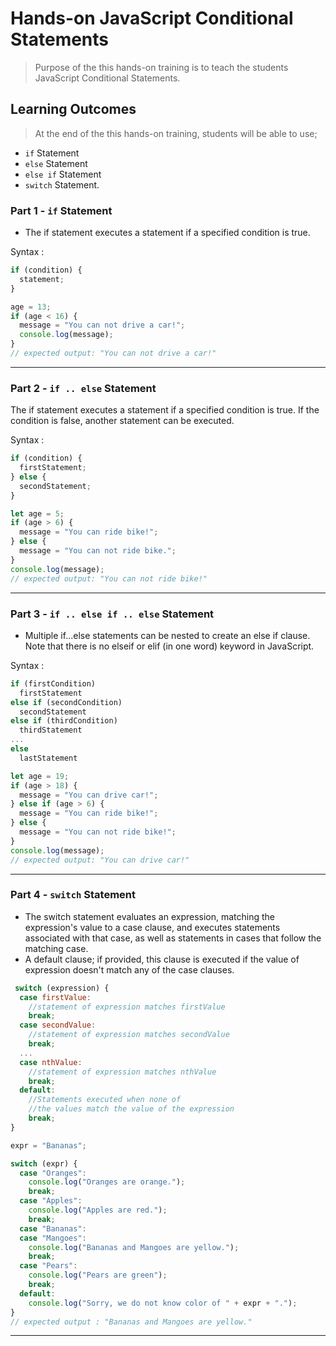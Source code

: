 # Hands-on JavaScript Conditional Statements

> Purpose of the this hands-on training is to teach the students JavaScript Conditional Statements.

## Learning Outcomes

> At the end of the this hands-on training, students will be able to use;

- `if` Statement
- `else` Statement
- `else if` Statement
- `switch` Statement.

### Part 1 - `if` Statement

- The if statement executes a statement if a specified condition is true.

Syntax :

```js
if (condition) {
  statement;
}
```

```js
age = 13;
if (age < 16) {
  message = "You can not drive a car!";
  console.log(message);
}
// expected output: "You can not drive a car!"
```

---

### Part 2 - `if .. else` Statement

The if statement executes a statement if a specified condition is true. If the condition is false, another statement can be executed.

Syntax :

```js
if (condition) {
  firstStatement;
} else {
  secondStatement;
}
```

```js
let age = 5;
if (age > 6) {
  message = "You can ride bike!";
} else {
  message = "You can not ride bike.";
}
console.log(message);
// expected output: "You can not ride bike!"
```

---

### Part 3 - `if .. else if .. else` Statement

- Multiple if...else statements can be nested to create an else if clause. Note that there is no elseif or elif (in one word) keyword in JavaScript.

Syntax :

```js
if (firstCondition)
  firstStatement
else if (secondCondition)
  secondStatement
else if (thirdCondition)
  thirdStatement
...
else
  lastStatement
```

```js
let age = 19;
if (age > 18) {
  message = "You can drive car!";
} else if (age > 6) {
  message = "You can ride bike!";
} else {
  message = "You can not ride bike!";
}
console.log(message);
// expected output: "You can drive car!"
```

---

### Part 4 - `switch` Statement

- The switch statement evaluates an expression, matching the expression's value to a case clause, and executes statements associated with that case, as well as statements in cases that follow the matching case.
- A default clause; if provided, this clause is executed if the value of expression doesn't match any of the case clauses.

```js
 switch (expression) {
  case firstValue:
    //statement of expression matches firstValue
    break;
  case secondValue:
    //statement of expression matches secondValue
    break;
  ...
  case nthValue:
    //statement of expression matches nthValue
    break;
  default:
    //Statements executed when none of
    //the values match the value of the expression
    break;
}

```

```js
expr = "Bananas";

switch (expr) {
  case "Oranges":
    console.log("Oranges are orange.");
    break;
  case "Apples":
    console.log("Apples are red.");
    break;
  case "Bananas":
  case "Mangoes":
    console.log("Bananas and Mangoes are yellow.");
    break;
  case "Pears":
    console.log("Pears are green");
    break;
  default:
    console.log("Sorry, we do not know color of " + expr + ".");
}
// expected output : "Bananas and Mangoes are yellow."
```

---
